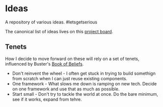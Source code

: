 # Ideas

A repository of various ideas. #letsgetserious

The canonical list of ideas lives on this [project board](https://github.com/dacort/ideas/projects/1).

## Tenets

How I decide to move forward on these will rely on a set of tenets, influenced by Buster's [Book of Beliefs](https://github.com/busterbenson/public/blob/master/book-of-beliefs.md).

- Don't reinvent the wheel - I often get stuck in trying to build somethign from scratch when I can just reuse existing components.
- One framework - What slows me down is ramping on new tech. Decide on one framework and use that as much as possible.
- Start small - Don't try to tackle the world at once. Do the bare minimum, see if it works, expand from tehre.
